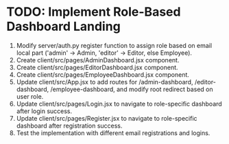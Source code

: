 # TODO: Implement Role-Based Dashboard Landing

1. Modify server/auth.py register function to assign role based on email local part ('admin' -> Admin, 'editor' -> Editor, else Employee).
2. Create client/src/pages/AdminDashboard.jsx component.
3. Create client/src/pages/EditorDashboard.jsx component.
4. Create client/src/pages/EmployeeDashboard.jsx component.
5. Update client/src/App.jsx to add routes for /admin-dashboard, /editor-dashboard, /employee-dashboard, and modify root redirect based on user role.
6. Update client/src/pages/Login.jsx to navigate to role-specific dashboard after login success.
7. Update client/src/pages/Register.jsx to navigate to role-specific dashboard after registration success.
8. Test the implementation with different email registrations and logins.
